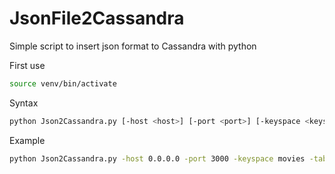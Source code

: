 # JsonFile2Cassandra

Simple script to insert json format to Cassandra with python

First use
```bash
source venv/bin/activate
```

Syntax
```bash
python Json2Cassandra.py [-host <host>] [-port <port>] [-keyspace <keyspace>] [-table <table>] [file]
```

Example
```bash 
python Json2Cassandra.py -host 0.0.0.0 -port 3000 -keyspace movies -table artists -file data.json
```
